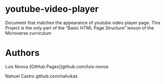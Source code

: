 # youtube-video-player

Document that matches the appearance of youtube video player page.
This Project is the only part of the “Basic HTML Page Structure” lesson of the Microverse curriculum

# Authors

Luis Novoa
[GitHub Pages](github.com/luis-novoa

Nahuel Castro
github.com/nahukas

